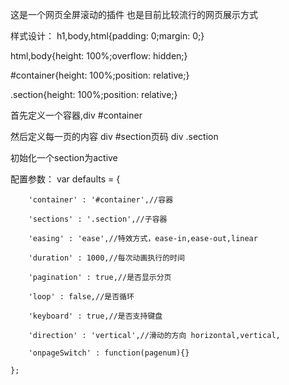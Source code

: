 这是一个网页全屏滚动的插件
也是目前比较流行的网页展示方式

样式设计：
h1,body,html{padding: 0;margin: 0;}

html,body{height: 100%;overflow: hidden;}

#container{height: 100%;position: relative;}

.section{height: 100%;position: relative;}


首先定义一个容器,div #container

然后定义每一页的内容 div #section页码 div .section

初始化一个section为active

配置参数：
var defaults = {

		'container' : '#container',//容器
		
		'sections' : '.section',//子容器
		
		'easing' : 'ease',//特效方式，ease-in,ease-out,linear
		
		'duration' : 1000,//每次动画执行的时间
		
		'pagination' : true,//是否显示分页
		
		'loop' : false,//是否循环
		
		'keyboard' : true,//是否支持键盘
		
		'direction' : 'vertical',//滑动的方向 horizontal,vertical,
		
		'onpageSwitch' : function(pagenum){}
		
	};
